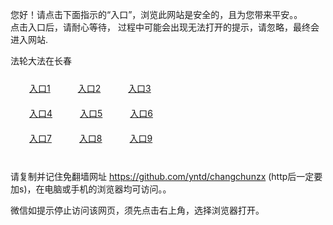 您好！请点击下面指示的“入口”，浏览此网站是安全的，且为您带来平安。。 <br/>
点击入口后，请耐心等待， 过程中可能会出现无法打开的提示，请忽略，最终会进入网站. </br>

法轮大法在长春<br/>
<div style="padding:10px"><a style="margin:20px" target="_blank" href="https://duzghl040fy3m.cloudfront.net/2Qpsp?dghvkhuu" id="ccLink1" rel="nofollow">入口1</a> <a target="_blank" style="margin:20px" href="https://d1dg7z6qr4up16.cloudfront.net/2Qpsp?kvitlms" id="ccLink2" rel="nofollow">入口2</a> <a style="margin:20px" target="_blank" href="https://d21p99juvit0rf.cloudfront.net/2Qpsp?dnjvs" id="ccLink3" rel="nofollow">入口3</a></div>

<div style="padding:10px" ><a style="margin:20px" target="_blank" href="https://duzghl040fy3m.cloudfront.net/2Qpsp?dghvkhuu" id="ccLink4" rel="nofollow">入口4</a> <a style="margin:20px" href="https://d1dg7z6qr4up16.cloudfront.net/2Qpsp?kvitlms" target="_blank" id="ccLink5" rel="nofollow">入口5</a> <a style="margin:20px" href="https://d21p99juvit0rf.cloudfront.net/2Qpsp?dnjvs" target="_blank" id="ccLink6" rel="nofollow">入口6</a></div>

<div style="padding:10px"><a style="margin:20px" target="_blank" href="https://duzghl040fy3m.cloudfront.net/2Qpsp?dghvkhuu" id="ccLink7" rel="nofollow">入口7</a> <a style="margin:20px" href="https://d1dg7z6qr4up16.cloudfront.net/2Qpsp?kvitlms" target="_blank" id="ccLink8" rel="nofollow">入口8</a> <a style="margin:20px" target="_blank" href="https://d21p99juvit0rf.cloudfront.net/2Qpsp?dnjvs" id="ccLink9" rel="nofollow">入口9</a></div>

<br/>



请复制并记住免翻墙网址 https://github.com/yntd/changchunzx (http后一定要加s)，在电脑或手机的浏览器均可访问。。<br/>

微信如提示停止访问该网页，须先点击右上角，选择浏览器打开。

